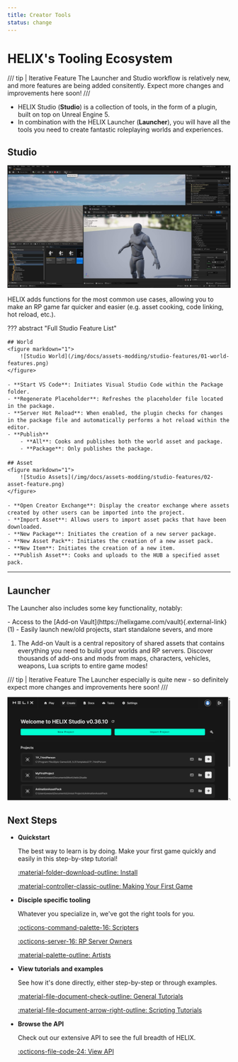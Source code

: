 ```yaml
---
title: Creator Tools
status: change
---
```


# HELIX's Tooling Ecosystem

/// tip | Iterative Feature
The Launcher and Studio workflow is relatively new, and more features are being added consitently. Expect more changes and improvements here soon!
///

- HELIX Studio (**Studio**) is a collection of tools, in the form of a plugin, built on top on Unreal Engine 5.
- In combination with the HELIX Launcher (**Launcher**), you will have all the tools you need to create fantastic roleplaying worlds and experiences.

## Studio

![](../_images/getting_started/StudioSpam.jpg)

HELIX adds functions for the most common use cases, allowing you to make an RP game far quicker and easier (e.g. asset cooking, code linking, hot reload, etc.).

??? abstract "Full Studio Feature List"

    ## World
    <figure markdown="1">
        ![Studio World](/img/docs/assets-modding/studio-features/01-world-features.png)
    </figure>

    - **Start VS Code**: Initiates Visual Studio Code within the Package folder.
    - **Regenerate Placeholder**: Refreshes the placeholder file located in the package.
    - **Server Hot Reload**: When enabled, the plugin checks for changes in the package file and automatically performs a hot reload within the editor.
    - **Publish**
        - **All**: Cooks and publishes both the world asset and package.
        - **Package**: Only publishes the package.

    ## Asset
    <figure markdown="1">
        ![Studio Assets](/img/docs/assets-modding/studio-features/02-asset-feature.png)
    </figure>

    - **Open Creator Exchange**: Display the creator exchange where assets created by other users can be imported into the project.
    - **Import Asset**: Allows users to import asset packs that have been downloaded.
    - **New Package**: Initiates the creation of a new server package.
    - **New Asset Pack**: Initiates the creation of a new asset pack.
    - **New Item**: Initiates the creation of a new item.
    - **Publish Asset**: Cooks and uploads to the HUB a specified asset pack.

---

## Launcher

The Launcher also includes some key functionality, notably:

<div class="annotate" markdown>
- Access to the [Add-on Vault](https://helixgame.com/vault){.external-link}(1)
- Easily launch new/old projects, start standalone severs, and more
</div>

1. The Add-on Vault is a central repository of shared assets that contains everything you need to build your worlds and RP servers. Discover thousands of add-ons and mods from maps, characters, vehicles, weapons, Lua scripts to entire game modes!

/// tip | Iterative Feature
The Launcher especially is quite new - so definitely expect more changes and improvements here soon!
///

![](../_images/getting_started/HELIXLauncher.png)

## Next Steps
<div class="grid cards" markdown>

-   __Quickstart__

    The best way to learn is by doing. Make your first game quickly and easily in this step-by-step tutorial!

    [:material-folder-download-outline: Install](install.md)

    [:material-controller-classic-outline: Making Your First Game](firstGame.md)

-   __Disciple specific tooling__

	Whatever you specialize in, we've got the right tools for you. 

    [:octicons-command-palette-16: Scripters](scripters.md)

    [:octicons-server-16: RP Server Owners](rpServerOwners.md)

    [:material-palette-outline: Artists](artists.md)
    
-   __View tutorials and examples__

    See how it's done directly, either step-by-step or through examples.

    [:material-file-document-check-outline: General Tutorials](../tutorials/index.md)

    [:material-file-document-arrow-right-outline: Scripting Tutorials](../scripting/index.md)

-   __Browse the API__

    Check out our extensive API to see the full breadth of HELIX.

    [:octicons-file-code-24: View API](../api/index.md)
</div>

<!-- ToDo: make snippet? -->
<!-- ToDo: maybe appendix for Launcher and Studio tooltips? -->

